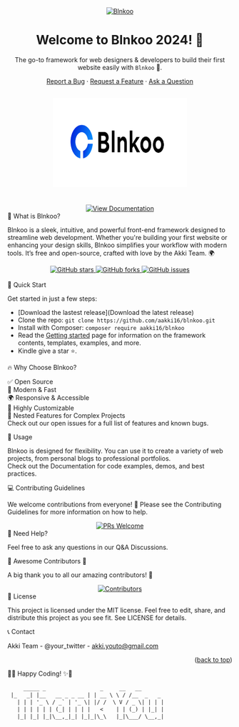 <a id="rdme-top"></a>

<p align="center"> <a href="https://github.com/aakki16/blnkoo/"> <img align='center' height="50" src="https://img.shields.io/badge/Blnkoo-v1-orange.svg?&style=for-the-badge&logo=KD&logoColor=blue" alt="Blnkoo"> </a> </p> <h1 align="center"> <strong>Welcome to Blnkoo 2024! 🎉</strong> </h1> <p align="center"> The go-to framework for web designers & developers to build their first website easily with <code>Blnkoo</code> 🌱. </p> <p align="center"> <a href="https://github.com/aakki16/Blnkoo/issues/new?assignees=&labels=bug&template=BUG_REPORT.md&title=bug%3A+">Report a Bug</a> · <a href="https://github.com/aakki16/Blnkoo/issues/new?assignees=&labels=enhancement&template=FEATURE_REQUEST.md&title=feat%3A+">Request a Feature</a> · <a href="https://github.com/aakki16/Blnkoo/discussions">Ask a Question</a> </p>
<h2 align="center"> <a href="https://github.com/aakki16/Blnkoo"> <img src="./logo.svg" alt="Blnkoo Logo" width="300" height="200"> </a> </h2> <div align="center"> <br /> <a href="https://blnkoo.vercel.app"> <img src="https://img.shields.io/badge/View Documentation-green?style=for-the-badge&logo=readthedocs&logoColor=white" alt="View Documentation"> </a> </div>
🚀 What is Blnkoo?

Blnkoo is a sleek, intuitive, and powerful front-end framework designed to streamline web development. Whether you're building your first website or enhancing your design skills, Blnkoo simplifies your workflow with modern tools. It’s free and open-source, crafted with love by the Akki Team. 🌍

<div align="center"> <a href="https://github.com/aakki16/Blnkoo/stargazers"> <img src="https://img.shields.io/github/stars/aakki16/blnkoo?style=social" alt="GitHub stars"> </a> <a href="https://github.com/aakki16/Blnkoo/network/members"> <img src="https://img.shields.io/github/forks/aakki16/blnkoo?style=social" alt="GitHub forks"> </a> <a href="https://github.com/aakki16/Blnkoo/issues"> <img src="https://img.shields.io/github/issues/aakki16/blnkoo?style=social" alt="GitHub issues"> </a> </div> <br />
🎉 Quick Start

Get started in just a few steps:

- [Download the lastest release](Download the latest release)
- Clone the repo: ```git clone https://github.com/aakki16/blnkoo.git```
- Install with Composer: ```composer require aakki16/blnkoo```
- Read the [Getting started]() page for information on the framework contents, templates, examples, and more.
- Kindle give a star ⭐.

🔥 Why Choose Blnkoo?

✅ Open Source <br/>
🚀 Modern & Fast <br/>
🌍 Responsive & Accessible <br/>
🎨 Highly Customizable <br/>
🔧 Nested Features for Complex Projects <br/>
Check out our open issues for a full list of features and known bugs. <br/>

📖 Usage

Blnkoo is designed for flexibility. You can use it to create a variety of web projects, from personal blogs to professional portfolios. <br/>
Check out the Documentation for code examples, demos, and best practices.

💻 Contributing Guidelines

We welcome contributions from everyone! 🎉 Please see the Contributing Guidelines for more information on how to help.

<div align="center"> <a href="https://github.com/aakki16/Blnkoo/issues?q=is%3Aissue+is%3Aopen+label%3A%22help+wanted%22"> <img src="https://img.shields.io/badge/PRs-Welcome-pink?style=for-the-badge" alt="PRs Welcome"> </a> </div>
🤔 Need Help?

Feel free to ask any questions in our Q&A Discussions.

👥 Awesome Contributors 🌟

A big thank you to all our amazing contributors! 🙌

<div align="center"> <a href="https://github.com/aakki16/Blnkoo/graphs/contributors"> <img src="https://contrib.rocks/image?repo=aakki16/blnkoo" alt="Contributors"> </a> </div>
📜 License

This project is licensed under the MIT license. Feel free to edit, share, and distribute this project as you see fit. See LICENSE for details.

📞 Contact

Akki Team - @your_twitter - akki.youto@gmail.com

<p align="right">(<a href="#rdme-top">back to top</a>)</p>
🎉✨ Happy Coding! ✨🎉

 
```
     _____ _                 _     __   __          
 |_   _| |__   __ _ _ __ | | __ \ \ / /__  _   _ 
   | | | '_ \ / _` | '_ \| |/ /  \ V / _ \| | | |
   | | | | | | (_| | | | |   <    | | (_) | |_| |
   |_| |_| |_|\__,_|_| |_|_|\_\   |_|\___/ \__,_|
```
